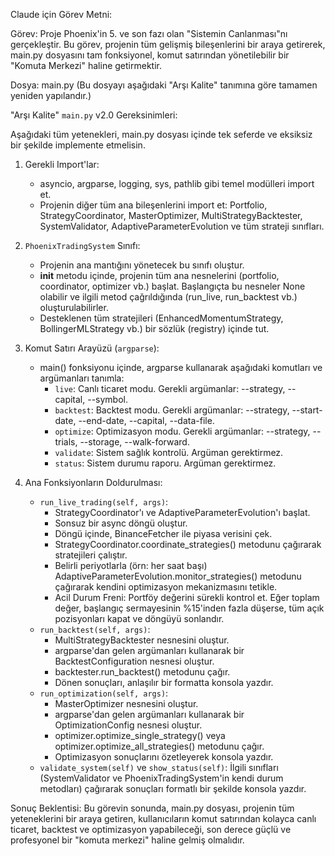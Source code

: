 Claude için Görev Metni:


  Görev: Proje Phoenix'in 5. ve son fazı olan "Sistemin Canlanması"nı gerçekleştir. Bu görev, projenin tüm gelişmiş bileşenlerini bir araya
  getirerek, main.py dosyasını tam fonksiyonel, komut satırından yönetilebilir bir "Komuta Merkezi" haline getirmektir.


  Dosya: main.py (Bu dosyayı aşağıdaki "Arşı Kalite" tanımına göre tamamen yeniden yapılandır.)

  "Arşı Kalite" `main.py` v2.0 Gereksinimleri:


  Aşağıdaki tüm yetenekleri, main.py dosyası içinde tek seferde ve eksiksiz bir şekilde implemente etmelisin.


  1. Gerekli Import'lar:
      - asyncio, argparse, logging, sys, pathlib gibi temel modülleri import et.
      - Projenin diğer tüm ana bileşenlerini import et: Portfolio, StrategyCoordinator, MasterOptimizer, MultiStrategyBacktester, SystemValidator,
        AdaptiveParameterEvolution ve tüm strateji sınıfları.


  2. `PhoenixTradingSystem` Sınıfı:
      - Projenin ana mantığını yönetecek bu sınıfı oluştur.
      - __init__ metodu içinde, projenin tüm ana nesnelerini (portfolio, coordinator, optimizer vb.) başlat. Başlangıçta bu nesneler None olabilir
        ve ilgili metod çağrıldığında (run_live, run_backtest vb.) oluşturulabilirler.
      - Desteklenen tüm stratejileri (EnhancedMomentumStrategy, BollingerMLStrategy vb.) bir sözlük (registry) içinde tut.


  3. Komut Satırı Arayüzü (`argparse`):
      - main() fonksiyonu içinde, argparse kullanarak aşağıdaki komutları ve argümanları tanımla:
        - `live`: Canlı ticaret modu. Gerekli argümanlar: --strategy, --capital, --symbol.
        - `backtest`: Backtest modu. Gerekli argümanlar: --strategy, --start-date, --end-date, --capital, --data-file.
        - `optimize`: Optimizasyon modu. Gerekli argümanlar: --strategy, --trials, --storage, --walk-forward.
        - `validate`: Sistem sağlık kontrolü. Argüman gerektirmez.
        - `status`: Sistem durumu raporu. Argüman gerektirmez.


  4. Ana Fonksiyonların Doldurulması:
      - `run_live_trading(self, args)`:
        - StrategyCoordinator'ı ve AdaptiveParameterEvolution'ı başlat.
        - Sonsuz bir async döngü oluştur.
        - Döngü içinde, BinanceFetcher ile piyasa verisini çek.
        - StrategyCoordinator.coordinate_strategies() metodunu çağırarak stratejileri çalıştır.
        - Belirli periyotlarla (örn: her saat başı) AdaptiveParameterEvolution.monitor_strategies() metodunu çağırarak kendini optimizasyon
          mekanizmasını tetikle.
        - Acil Durum Freni: Portföy değerini sürekli kontrol et. Eğer toplam değer, başlangıç sermayesinin %15'inden fazla düşerse, tüm açık
          pozisyonları kapat ve döngüyü sonlandır.
      - `run_backtest(self, args)`:
        - MultiStrategyBacktester nesnesini oluştur.
        - argparse'dan gelen argümanları kullanarak bir BacktestConfiguration nesnesi oluştur.
        - backtester.run_backtest() metodunu çağır.
        - Dönen sonuçları, anlaşılır bir formatta konsola yazdır.
      - `run_optimization(self, args)`:
        - MasterOptimizer nesnesini oluştur.
        - argparse'dan gelen argümanları kullanarak bir OptimizationConfig nesnesi oluştur.
        - optimizer.optimize_single_strategy() veya optimizer.optimize_all_strategies() metodunu çağır.
        - Optimizasyon sonuçlarını özetleyerek konsola yazdır.
      - `validate_system(self)` ve `show_status(self)`: İlgili sınıfları (SystemValidator ve PhoenixTradingSystem'in kendi durum metodları)
        çağırarak sonuçları formatlı bir şekilde konsola yazdır.


  Sonuç Beklentisi:
  Bu görevin sonunda, main.py dosyası, projenin tüm yeteneklerini bir araya getiren, kullanıcıların komut satırından kolayca canlı ticaret, backtest
   ve optimizasyon yapabileceği, son derece güçlü ve profesyonel bir "komuta merkezi" haline gelmiş olmalıdır.